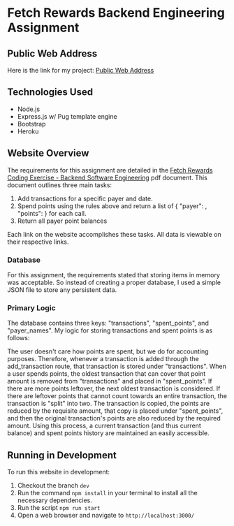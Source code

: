 # Fetch Rewards Backend Engineering Assignment

## Public Web Address
Here is the link for my project: [Public Web Address](https://quiet-bayou-08037.herokuapp.com/)

## Technologies Used
- Node.js
- Express.js w/ Pug template engine
- Bootstrap
- Heroku

## Website Overview
The requirements for this assignment are detailed in the [Fetch Rewards Coding Exercise - Backend Software Engineering](https://fetch-hiring.s3.us-east-1.amazonaws.com/points.pdf) pdf document. This document outlines three main tasks:

1. Add transactions for a specific payer and date.
2. Spend points using the rules above and return a list of { "payer": <string>, "points": <integer> } for each call.
3. Return all payer point balances

Each link on the website accomplishes these tasks. All data is viewable on their respective links.

### Database
For this assignment, the requirements stated that storing items in memory was acceptable. So instead of creating a proper database, I used a simple JSON file to store any persistent data. 

### Primary Logic
The database contains three keys: "transactions", "spent_points", and "payer_names". My logic for storing transactions and spent points is as follows:

The user doesn't care how points are spent, but we do for accounting purposes. Therefore, whenever a transaction is added through the add_transaction route, that transaction is stored under "transactions". When a user spends points, the oldest transaction that can cover that point amount is removed from "transactions" and placed in "spent_points". If there are more points leftover, the next oldest transaction is considered. If there are leftover points that cannot count towards an entire transaction, the transaction is "split" into two. The transaction is copied, the points are reduced by the requisite amount, that copy is placed under "spent_points", and then the original transaction's points are also reduced by the required amount. Using this process, a current transaction (and thus current balance) and spent points history are maintained an easily accessible.

## Running in Development
To run this website in development:

1. Checkout the branch `dev`
2. Run the command `npm install` in your terminal to install all the necessary dependencies.
3. Run the script `npm run start`
4. Open a web browser and navigate to `http://localhost:3000/`
